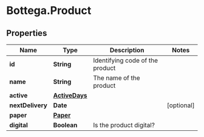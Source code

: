# Bottega.Product

## Properties

Name | Type | Description | Notes
------------ | ------------- | ------------- | -------------
**id** | **String** | Identifying code of the product | 
**name** | **String** | The name of the product | 
**active** | [**ActiveDays**](ActiveDays.md) |  | 
**nextDelivery** | **Date** |  | [optional] 
**paper** | [**Paper**](Paper.md) |  | 
**digital** | **Boolean** | Is the product digital? | 


